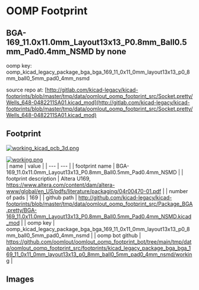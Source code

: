 # OOMP Footprint  
## BGA-169_11.0x11.0mm_Layout13x13_P0.8mm_Ball0.5mm_Pad0.4mm_NSMD  by none  
  
oomp key: oomp_kicad_legacy_package_bga_bga_169_11_0x11_0mm_layout13x13_p0_8mm_ball0_5mm_pad0_4mm_nsmd  
  
source repo at: [http://gitlab.com/kicad-legacy/kicad-footprints/blob/master/tmp/data/oomlout_oomp_footprint_src/Socket.pretty/Wells_648-0482211SA01.kicad_mod](http://gitlab.com/kicad-legacy/kicad-footprints/blob/master/tmp/data/oomlout_oomp_footprint_src/Socket.pretty/Wells_648-0482211SA01.kicad_mod)  
## Footprint  
  
[![working_kicad_pcb_3d.png](working_kicad_pcb_3d_600.png)](working_kicad_pcb_3d.png)  
  
[![working.png](working_600.png)](working.png)  
| name | value | 
| --- | --- | 
| footprint name | BGA-169_11.0x11.0mm_Layout13x13_P0.8mm_Ball0.5mm_Pad0.4mm_NSMD | 
| footprint description | Altera U169, https://www.altera.com/content/dam/altera-www/global/en_US/pdfs/literature/packaging/04r00470-01.pdf | 
| number of pads | 169 | 
| github path | http://github.com/kicad-legacy/kicad-footprints/blob/master/tmp/data/oomlout_oomp_footprint_src/Package_BGA.pretty/BGA-169_11.0x11.0mm_Layout13x13_P0.8mm_Ball0.5mm_Pad0.4mm_NSMD.kicad_mod | 
| oomp key | oomp_kicad_legacy_package_bga_bga_169_11_0x11_0mm_layout13x13_p0_8mm_ball0_5mm_pad0_4mm_nsmd | 
| oomp bot github | https://github.com/oomlout/oomlout_oomp_footprint_bot/tree/main/tmp/data/oomlout_oomp_footprint_src/footprints/kicad_legacy_package_bga_bga_169_11_0x11_0mm_layout13x13_p0_8mm_ball0_5mm_pad0_4mm_nsmd/working | 
## Images  
